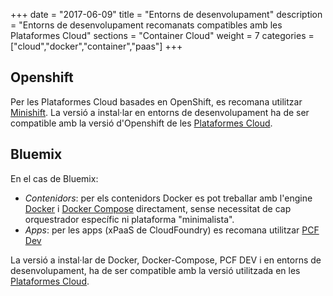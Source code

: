 +++
date        = "2017-06-09"
title       = "Entorns de desenvolupament"
description = "Entorns de desenvolupament recomanats compatibles amb les Plataformes Cloud"
sections    = "Container Cloud"
weight      = 7
categories  = ["cloud","docker","container","paas"]
+++

## Openshift

Per les Plataformes Cloud basades en OpenShift, es recomana utilitzar [Minishift](https://www.openshift.org/minishift/).
La versió a instal·lar en entorns de desenvolupament ha de ser compatible amb la versió d'Openshift de les [Plataformes Cloud](http://canigo.ctti.gencat.cat/cloud/plataformes/).

## Bluemix

En el cas de Bluemix:

* _Contenidors_: per els contenidors Docker es pot treballar amb l'engine [Docker](https://www.docker.com/community-edition/) i [Docker Compose](https://docs.docker.com/compose/) directament, sense necessitat de cap orquestrador específic ni plataforma "minimalista".
* _Apps_: per les apps (xPaaS de CloudFoundry) es recomana utilitzar [PCF Dev](https://pivotal.io/pcf-dev)

La versió a instal·lar de Docker, Docker-Compose, PCF DEV i en entorns de desenvolupament, ha de ser compatible amb la versió utilitzada en les [Plataformes Cloud](http://canigo.ctti.gencat.cat/cloud/plataformes/).
